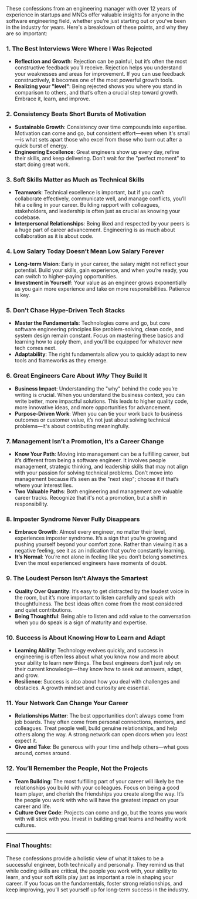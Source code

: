 These confessions from an engineering manager with over 12 years of experience in startups and MNCs offer valuable insights for anyone in the software engineering field, whether you're just starting out or you've been in the industry for years. Here's a breakdown of these points, and why they are so important:

### 1. **The Best Interviews Were Where I Was Rejected**
   - **Reflection and Growth**: Rejection can be painful, but it’s often the most constructive feedback you’ll receive. Rejection helps you understand your weaknesses and areas for improvement. If you can use feedback constructively, it becomes one of the most powerful growth tools.
   - **Realizing your "level"**: Being rejected shows you where you stand in comparison to others, and that’s often a crucial step toward growth. Embrace it, learn, and improve.

### 2. **Consistency Beats Short Bursts of Motivation**
   - **Sustainable Growth**: Consistency over time compounds into expertise. Motivation can come and go, but consistent effort—even when it's small—is what sets apart those who excel from those who burn out after a quick burst of energy.
   - **Engineering Excellence**: Great engineers show up every day, refine their skills, and keep delivering. Don’t wait for the "perfect moment" to start doing great work.

### 3. **Soft Skills Matter as Much as Technical Skills**
   - **Teamwork**: Technical excellence is important, but if you can’t collaborate effectively, communicate well, and manage conflicts, you’ll hit a ceiling in your career. Building rapport with colleagues, stakeholders, and leadership is often just as crucial as knowing your codebase.
   - **Interpersonal Relationships**: Being liked and respected by your peers is a huge part of career advancement. Engineering is as much about collaboration as it is about code.

### 4. **Low Salary Today Doesn’t Mean Low Salary Forever**
   - **Long-term Vision**: Early in your career, the salary might not reflect your potential. Build your skills, gain experience, and when you’re ready, you can switch to higher-paying opportunities.
   - **Investment in Yourself**: Your value as an engineer grows exponentially as you gain more experience and take on more responsibilities. Patience is key.

### 5. **Don’t Chase Hype-Driven Tech Stacks**
   - **Master the Fundamentals**: Technologies come and go, but core software engineering principles like problem-solving, clean code, and system design remain constant. Focus on mastering these basics and learning how to apply them, and you’ll be equipped for whatever new tech comes next.
   - **Adaptability**: The right fundamentals allow you to quickly adapt to new tools and frameworks as they emerge.

### 6. **Great Engineers Care About *Why* They Build It**
   - **Business Impact**: Understanding the "why" behind the code you’re writing is crucial. When you understand the business context, you can write better, more impactful solutions. This leads to higher quality code, more innovative ideas, and more opportunities for advancement.
   - **Purpose-Driven Work**: When you can tie your work back to business outcomes or customer value, it’s not just about solving technical problems—it's about contributing meaningfully.

### 7. **Management Isn’t a Promotion, It’s a Career Change**
   - **Know Your Path**: Moving into management can be a fulfilling career, but it’s different from being a software engineer. It involves people management, strategic thinking, and leadership skills that may not align with your passion for solving technical problems. Don’t move into management because it’s seen as the "next step"; choose it if that’s where your interest lies.
   - **Two Valuable Paths**: Both engineering and management are valuable career tracks. Recognize that it's not a promotion, but a shift in responsibility.

### 8. **Imposter Syndrome Never Fully Disappears**
   - **Embrace Growth**: Almost every engineer, no matter their level, experiences imposter syndrome. It’s a sign that you’re growing and pushing yourself beyond your comfort zone. Rather than viewing it as a negative feeling, see it as an indication that you’re constantly learning.
   - **It’s Normal**: You’re not alone in feeling like you don’t belong sometimes. Even the most experienced engineers have moments of doubt.

### 9. **The Loudest Person Isn’t Always the Smartest**
   - **Quality Over Quantity**: It’s easy to get distracted by the loudest voice in the room, but it’s more important to listen carefully and speak with thoughtfulness. The best ideas often come from the most considered and quiet contributions.
   - **Being Thoughtful**: Being able to listen and add value to the conversation when you do speak is a sign of maturity and expertise.

### 10. **Success is About Knowing How to Learn and Adapt**
   - **Learning Ability**: Technology evolves quickly, and success in engineering is often less about what you know now and more about your ability to learn new things. The best engineers don’t just rely on their current knowledge—they know how to seek out answers, adapt, and grow.
   - **Resilience**: Success is also about how you deal with challenges and obstacles. A growth mindset and curiosity are essential.

### 11. **Your Network Can Change Your Career**
   - **Relationships Matter**: The best opportunities don’t always come from job boards. They often come from personal connections, mentors, and colleagues. Treat people well, build genuine relationships, and help others along the way. A strong network can open doors when you least expect it.
   - **Give and Take**: Be generous with your time and help others—what goes around, comes around.

### 12. **You’ll Remember the People, Not the Projects**
   - **Team Building**: The most fulfilling part of your career will likely be the relationships you build with your colleagues. Focus on being a good team player, and cherish the friendships you create along the way. It’s the people you work with who will have the greatest impact on your career and life.
   - **Culture Over Code**: Projects can come and go, but the teams you work with will stick with you. Invest in building great teams and healthy work cultures.

---

### Final Thoughts:
These confessions provide a holistic view of what it takes to be a successful engineer, both technically and personally. They remind us that while coding skills are critical, the people you work with, your ability to learn, and your soft skills play just as important a role in shaping your career. If you focus on the fundamentals, foster strong relationships, and keep improving, you’ll set yourself up for long-term success in the industry.
